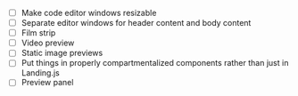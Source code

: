 - [ ] Make code editor windows resizable
- [ ] Separate editor windows for header content and body content
- [ ] Film strip
- [ ] Video preview
- [ ] Static image previews
- [ ] Put things in properly compartmentalized components rather than just in Landing.js
- [ ] Preview panel

